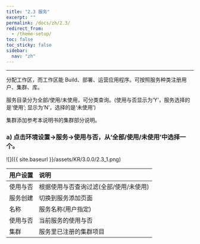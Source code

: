 ```yaml
---
title: "2.3 服务"
excerpt: ""
permalink: /docs/zh/2.3/
redirect_from:
  - /theme-setup/
toc: false
toc_sticky: false
sidebar:
  nav: "zh"
---
```


---
分配工作区，而工作区能 Build、部署、运营应用程序。可按照服务种类注册用户、集群、库。

服务目录分为全部/使用/未使用，可分类查询。(使用与否显示为‘Y’，服务选择的是‘使用’; 显示为‘N’，选择的是‘未使用’)

集群添加参考本说明书的集群部分说明。

### a\) 点击环境设置→服务→使用与否，从‘全部/使用/未使用’中选择一个。
![]({{ site.baseurl }}/assets/KR/3.0.0/2.3_1.png)

| **用户设置** | **说明** |
| :--- | :--- |
| 使用与否 | 根据使用与否查询过滤\(全部/使用/未使用) |
| 服务创建 | 切换到服务添加页面 |
| 名称 | 服务名称(用户指定) |
| 使用与否 | 当前服务的使用与否 |
| 集群 | 服务里已注册的集群项目 |
